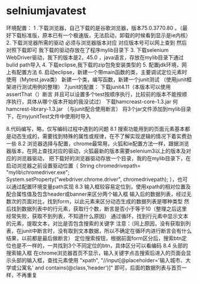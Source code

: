 # selniumjavatest

环境配置：
1 .下载浏览器，自己下载的是谷歌浏览器，版本75.0.3770.80 。（最好下载标准版，原本已有一个极速版，无法启动，卸载的时候看到显示是ie内核）
2. 下载浏览器所需的驱动 必须与浏览器版本对应 对应版本号可以网上查到 然后对照下载即可 我下载的驱动存放在了程序mylib目录下
3. 下载selenium WebDriver驱动，我下的版本是2，45.0  ，java语言，存放在mylib目录下通过bulid path导入
4. 下载eclipse,我下载的zip包免安装类型的
5. 配置jdk环境，网上有配置方法
6. 启动eclipse，新建一个带main函数的类，主要调试定位元素时使用（Mytest.java类）
   新建一个类，编写函数，新建一个junit测试 （使用junit框架进行测试用例的整理）
7.junit的配置：
   下载junit4.11（本版本可以使用assertThat（）断言  并且可以设置多个test按顺序执行，比较前的版本不能按顺序执行，具体从哪个版本开始的我没试过）
   下载hamcreast-core-1.3.jar 何 hamcrest-library-1.3.jar （与junit配合使用断言）
   将3个jar文件添加到mylib目录下，在myjunitTest文件中使用时导入
 
 8.代码编写，略，仅写编码过程中遇到的问题
   8.1  搜索功能用到的页面元素基本都是动态生成的，需要找到特殊的属性或规律，在不了解实现逻辑的情况下着实费劲一些
   8.2  浏览器选择与配置，chrome最常用，火狐和ie配置方法一样，跟据浏览器版本，在网上查找对应的驱动，火狐最新的版本需要selenium3以上的版本及对应的浏览器驱动，
        把下载好的浏览器驱动存放一个目录，我的在mylib目录下，在启动浏览器之前设置驱动位置（
        String chromedrivepath= "mylib\\chromedriver.exe"; 	
		    System.setProperty("webdriver.chrome.driver", chromedrivepath); ），也可以通过配置环境变量path实现
   8.3  输入框较容易定位到，使用xpath的相对位置及配合属性值及包含header或banner来区分两个输入框
        输入后的数据列表，经过无数次的页面对比，找到form，以此元素来区分动态生成的数据列表是哪种类型
        然后找到数据列表中的行元素，获取行个数，断言是否小于等于10（整理之后这里经常失败，获取不到列表，不知道什么原因）
        通过循环，找到行元素中显示文本的元素，提取文本，对比是否包含搜索的关键字
   注意：（同上原因，没有获取到列表，在junit中断言时，没有取到文本数据，所以不确定在循环内进行断言会有什么结果，以前都是最后做断言）
        定位搜索按钮，根据前面form区分后，搜索btn定位也是不一样的，一共找到3个不同定位的btn，具体区分可以看编码
   8.4  头部的搜索输入框 在chrome浏览器首页不显示，输入关键字点击搜索后进入的页面会显示头部的输入框，查找元素使用
        "xpath", "//input[@placeholder='输入城市、大学或公寓名' and contains(@class,'header')]" 即可，后面的数据列表与首页一样，不再重复
